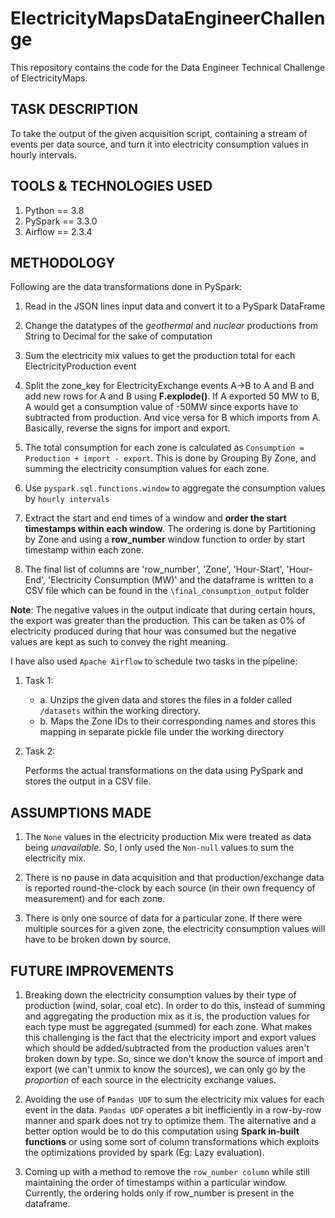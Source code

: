 # ElectricityMapsDataEngineerChallenge

This repository contains the code for the Data Engineer Technical Challenge of ElectricityMaps. 

## TASK DESCRIPTION

To take the output of the given acquisition script, containing a stream of events per data source, and turn it into electricity consumption values in hourly intervals.

## TOOLS & TECHNOLOGIES USED

1. Python == 3.8
2. PySpark == 3.3.0
3. Airflow == 2.3.4 

## METHODOLOGY 

Following are the data transformations done in PySpark:

1. Read in the JSON lines input data and convert it to a PySpark DataFrame

2. Change the datatypes of the *geothermal* and *nuclear* productions from String to Decimal for the sake of computation

3. Sum the electricity mix values to get the production total for each ElectricityProduction event

4. Split the zone_key for ElectricityExchange events A->B to A and B and add new rows for A and B using **F.explode()**. If A exported 50 MW to B, A would get a consumption value of -50MW since exports have to subtracted from production.
And vice versa for B which imports from A. Basically, reverse the signs for import and export. 

5. The total consumption for each zone is calculated as ``Consumption = Production + import - export``. This is done by Grouping By Zone, and summing the
electricity consumption values for each zone. 

6. Use ``pyspark.sql.functions.window`` to aggregate the consumption values by ``hourly intervals``

7. Extract the start and end times of a window and **order the start timestamps within each window**. The ordering is done by Partitioning by Zone and using a **row_number** window function to order by start timestamp within each zone. 

8. The final list of columns are 'row_number', 'Zone', 'Hour-Start', 'Hour-End', 'Electricity Consumption (MW)' and the dataframe is written to a CSV file which can be found in the ``\final_consumption_output`` folder

**Note**: The negative values in the output indicate that during certain hours, the export was greater than the production. This can be taken as 0% of electricity produced during that hour was consumed but the negative values are kept as such to convey the right meaning. 

I have also used ``Apache Airflow`` to schedule two tasks in the pipeline:

1. Task 1:
    - a. Unzips the given data and stores the files in a folder called ``/datasets`` within the working directory. 
    - b. Maps the Zone IDs to their corresponding names and stores this mapping in separate pickle file under the working directory
    
 2. Task 2: 
 
       Performs the actual transformations on the data using PySpark and stores the output in a CSV file. 

## ASSUMPTIONS MADE
1. The ``None`` values in the electricity production Mix were treated as data being *unavailable*. So, I only used the ``Non-null`` values to sum the electricity mix.

2. There is no pause in data acquisition and that production/exchange data is reported round-the-clock by each source (in their own frequency of measurement) and for each zone. 

3. There is only one source of data for a particular zone. If there were multiple sources for a given zone, the electricity consumption values will have to be broken down by source. 

## FUTURE IMPROVEMENTS

1. Breaking down the electricity consumption values by their type of production (wind, solar, coal etc). In order to do this, instead of summing and aggregating the production mix as it is, the production values for each type must be aggregated (summed) for each zone. 
What makes this challenging is the fact that the electricity import and export values which should be added/subtracted from the production values aren't broken down by type. So, since we don't know the source of import and export (we can't unmix to know the sources), we can only go by the *proportion* of each source in the electricity exchange values.

2. Avoiding the use of ``Pandas UDF`` to sum the electricity mix values for each event in the data. ``Pandas UDF`` operates a bit inefficiently in a row-by-row manner and spark does not try to optimize them. The alternative and a better option would be to do this computation using **Spark in-built functions** or using some sort of column transformations which exploits the optimizations provided by spark (Eg: Lazy evaluation). 

3. Coming up with a method to remove the ``row_number column`` while still maintaining the order of timestamps within a particular window. Currently, the ordering holds only if row_number is present in the dataframe. 
